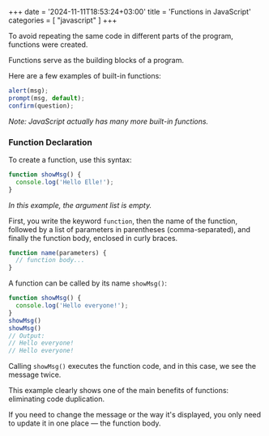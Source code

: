 +++
date = '2024-11-11T18:53:24+03:00'
title = 'Functions in JavaScript'
categories = [ "javascript" ]
+++

To avoid repeating the same code in different parts of the program, functions were created.

Functions serve as the building blocks of a program.

Here are a few examples of built-in functions:

```js
alert(msg);
prompt(msg, default);
confirm(question);
```

*Note: JavaScript actually has many more built-in functions.*

### Function Declaration

To create a function, use this syntax:

```js
function showMsg() {
  console.log('Hello Elle!');
}
```

*In this example, the argument list is empty.*

First, you write the keyword `function`, then the name of the function, followed by a list of parameters in parentheses (comma-separated), and finally the function body, enclosed in curly braces.

```js
function name(parameters) {
  // function body...
}
```

A function can be called by its name `showMsg()`:

```js
function showMsg() {
  console.log('Hello everyone!');
}
showMsg()
showMsg()
// Output:
// Hello everyone!
// Hello everyone!
```

Calling `showMsg()` executes the function code, and in this case, we see the message twice.

This example clearly shows one of the main benefits of functions: eliminating code duplication.

If you need to change the message or the way it's displayed, you only need to update it in one place — the function body.